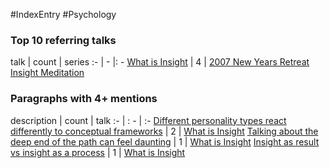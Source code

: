 #IndexEntry #Psychology

### Top 10 referring talks
talk | count | series
:- | - |: -
<a data-href="What is Insight" href="What+is+Insight" class="internal-link" target="_blank" rel="noopener">What is Insight</a> | 4 | <a data-href="2007 New Years Retreat Insight Meditation" href="2007+New+Years+Retreat+Insight+Meditation" class="internal-link" target="_blank" rel="noopener">2007 New Years Retreat Insight Meditation</a>

### Paragraphs with 4+ mentions
description | count | talk
:- | : - | :-
<a aria-label-position="top" aria-label="What is Insight" data-href="What is Insight#Different personality types react differently to conceptual frameworks\" href="What+is+Insight#Different+personality+types+react+differently+to+conceptual+frameworks%5C" class="internal-link" target="_blank" rel="noopener">Different personality types react differently to conceptual frameworks</a> | 2 | <a data-href="What is Insight" href="What+is+Insight" class="internal-link" target="_blank" rel="noopener">What is Insight</a>
<a aria-label-position="top" aria-label="What is Insight" data-href="What is Insight#Talking about the deep end of the path can feel daunting\" href="What+is+Insight#Talking+about+the+deep+end+of+the+path+can+feel+daunting%5C" class="internal-link" target="_blank" rel="noopener">Talking about the deep end of the path can feel daunting</a> | 1 | <a data-href="What is Insight" href="What+is+Insight" class="internal-link" target="_blank" rel="noopener">What is Insight</a>
<a aria-label-position="top" aria-label="What is Insight" data-href="What is Insight#Insight as result vs insight as a process\" href="What+is+Insight#Insight+as+result+vs+insight+as+a+process%5C" class="internal-link" target="_blank" rel="noopener">Insight as result vs insight as a process</a> | 1 | <a data-href="What is Insight" href="What+is+Insight" class="internal-link" target="_blank" rel="noopener">What is Insight</a>

